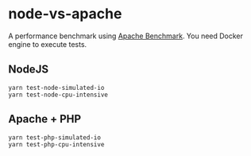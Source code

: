 # node-vs-apache
A performance benchmark using [Apache Benchmark](https://httpd.apache.org/docs/2.4/programs/ab.html).
You need Docker engine to execute tests.

## NodeJS
```shell script
yarn test-node-simulated-io
yarn test-node-cpu-intensive
```

## Apache + PHP
```shell script
yarn test-php-simulated-io
yarn test-php-cpu-intensive
```